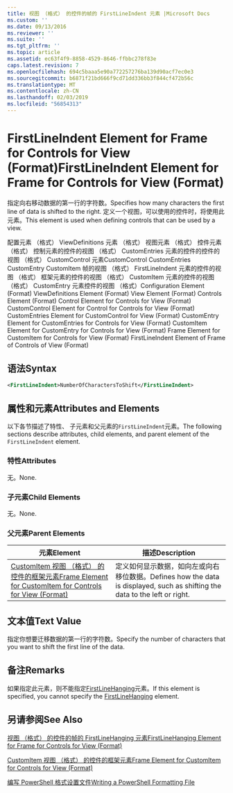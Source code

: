 ```yaml
---
title: 视图 （格式） 的控件的帧的 FirstLineIndent 元素 |Microsoft Docs
ms.custom: ''
ms.date: 09/13/2016
ms.reviewer: ''
ms.suite: ''
ms.tgt_pltfrm: ''
ms.topic: article
ms.assetid: ec63f4f9-8858-4529-8646-ffbbc278f83e
caps.latest.revision: 7
ms.openlocfilehash: 694c5baaa5e90a772257276ba139d90acf7ec0e3
ms.sourcegitcommit: b6871f21bd666f9cd71dd336bb3f844cf472b56c
ms.translationtype: MT
ms.contentlocale: zh-CN
ms.lasthandoff: 02/03/2019
ms.locfileid: "56854313"
---
```

# <a name="firstlineindent-element-for-frame-for-controls-for-view-format"></a><span data-ttu-id="a73a5-102">FirstLineIndent Element for Frame for Controls for View (Format)</span><span class="sxs-lookup"><span data-stu-id="a73a5-102">FirstLineIndent Element for Frame for Controls for View (Format)</span></span>

<span data-ttu-id="a73a5-103">指定向右移动数据的第一行的字符数。</span><span class="sxs-lookup"><span data-stu-id="a73a5-103">Specifies how many characters the first line of data is shifted to the right.</span></span> <span data-ttu-id="a73a5-104">定义一个视图，可以使用的控件时，将使用此元素。</span><span class="sxs-lookup"><span data-stu-id="a73a5-104">This element is used when defining controls that can be used by a view.</span></span>

<span data-ttu-id="a73a5-105">配置元素 （格式） ViewDefinitions 元素 （格式） 视图元素 （格式） 控件元素 （格式） 控制元素的控件的视图 （格式） CustomEntries 元素的控件的控件的视图 （格式） CustomControl 元素CustomControl CustomEntries CustomEntry CustomItem 帧的视图 （格式） FirstLineIndent 元素的控件的视图 （格式） 框架元素的控件的视图 （格式） CustomItem 元素的控件的视图 （格式） CustomEntry 元素控件的视图 （格式）</span><span class="sxs-lookup"><span data-stu-id="a73a5-105">Configuration Element (Format) ViewDefinitions Element (Format) View Element (Format) Controls Element (Format) Control Element for Controls for View (Format) CustomControl Element for Control for Controls for View (Format) CustomEntries Element for CustomControl for View (Format) CustomEntry Element for CustomEntries for Controls for View (Format) CustomItem Element for CustomEntry for Controls for View (Format) Frame Element for CustomItem for Controls for View (Format) FirstLineIndent Element of Frame of Controls of View (Format)</span></span>

## <a name="syntax"></a><span data-ttu-id="a73a5-106">语法</span><span class="sxs-lookup"><span data-stu-id="a73a5-106">Syntax</span></span>

```xml
<FirstLineIndent>NumberOfCharactersToShift</FirstLineIndent>
```

## <a name="attributes-and-elements"></a><span data-ttu-id="a73a5-107">属性和元素</span><span class="sxs-lookup"><span data-stu-id="a73a5-107">Attributes and Elements</span></span>

<span data-ttu-id="a73a5-108">以下各节描述了特性、 子元素和父元素的`FirstLineIndent`元素。</span><span class="sxs-lookup"><span data-stu-id="a73a5-108">The following sections describe attributes, child elements, and parent element of the `FirstLineIndent` element.</span></span>

### <a name="attributes"></a><span data-ttu-id="a73a5-109">特性</span><span class="sxs-lookup"><span data-stu-id="a73a5-109">Attributes</span></span>

<span data-ttu-id="a73a5-110">无。</span><span class="sxs-lookup"><span data-stu-id="a73a5-110">None.</span></span>

### <a name="child-elements"></a><span data-ttu-id="a73a5-111">子元素</span><span class="sxs-lookup"><span data-stu-id="a73a5-111">Child Elements</span></span>

<span data-ttu-id="a73a5-112">无。</span><span class="sxs-lookup"><span data-stu-id="a73a5-112">None.</span></span>

### <a name="parent-elements"></a><span data-ttu-id="a73a5-113">父元素</span><span class="sxs-lookup"><span data-stu-id="a73a5-113">Parent Elements</span></span>

|<span data-ttu-id="a73a5-114">元素</span><span class="sxs-lookup"><span data-stu-id="a73a5-114">Element</span></span>|<span data-ttu-id="a73a5-115">描述</span><span class="sxs-lookup"><span data-stu-id="a73a5-115">Description</span></span>|
|-------------|-----------------|
|[<span data-ttu-id="a73a5-116">CustomItem 视图 （格式） 的控件的框架元素</span><span class="sxs-lookup"><span data-stu-id="a73a5-116">Frame Element for CustomItem for Controls for View (Format)</span></span>](./frame-element-for-customitem-for-controls-for-view-format.md)|<span data-ttu-id="a73a5-117">定义如何显示数据，如向左或向右移位数据。</span><span class="sxs-lookup"><span data-stu-id="a73a5-117">Defines how the data is displayed, such as shifting the data to the left or right.</span></span>|

## <a name="text-value"></a><span data-ttu-id="a73a5-118">文本值</span><span class="sxs-lookup"><span data-stu-id="a73a5-118">Text Value</span></span>

<span data-ttu-id="a73a5-119">指定你想要迁移数据的第一行的字符数。</span><span class="sxs-lookup"><span data-stu-id="a73a5-119">Specify the number of characters that you want to shift the first line of the data.</span></span>

## <a name="remarks"></a><span data-ttu-id="a73a5-120">备注</span><span class="sxs-lookup"><span data-stu-id="a73a5-120">Remarks</span></span>

<span data-ttu-id="a73a5-121">如果指定此元素，则不能指定[FirstLineHanging](./firstlinehanging-element-for-frame-for-controls-for-view-format.md)元素。</span><span class="sxs-lookup"><span data-stu-id="a73a5-121">If this element is specified, you cannot specify the [FirstLineHanging](./firstlinehanging-element-for-frame-for-controls-for-view-format.md) element.</span></span>

## <a name="see-also"></a><span data-ttu-id="a73a5-122">另请参阅</span><span class="sxs-lookup"><span data-stu-id="a73a5-122">See Also</span></span>

[<span data-ttu-id="a73a5-123">视图 （格式） 的控件的帧的 FirstLineHanging 元素</span><span class="sxs-lookup"><span data-stu-id="a73a5-123">FirstLineHanging Element for Frame for Controls for View (Format)</span></span>](./firstlinehanging-element-for-frame-for-controls-for-view-format.md)

[<span data-ttu-id="a73a5-124">CustomItem 视图 （格式） 的控件的框架元素</span><span class="sxs-lookup"><span data-stu-id="a73a5-124">Frame Element for CustomItem for Controls for View (Format)</span></span>](./frame-element-for-customitem-for-controls-for-view-format.md)

[<span data-ttu-id="a73a5-125">编写 PowerShell 格式设置文件</span><span class="sxs-lookup"><span data-stu-id="a73a5-125">Writing a PowerShell Formatting File</span></span>](./writing-a-powershell-formatting-file.md)
